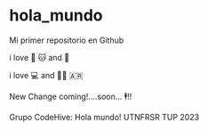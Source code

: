 # hola_mundo

Mi primer repositorio en Github

i love 🍕 🐱 and 🎸 

i love 💻 and 🧑‍🔬 🇦🇷

New Change coming!....soon... 🕴️!!

Grupo CodeHive: Hola mundo! UTNFRSR TUP 2023
